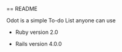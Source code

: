 == README

Odot is a simple To-do List anyone can use 

* Ruby version 2.0 

* Rails version 4.0.0

